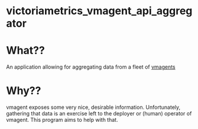 # victoriametrics_vmagent_api_aggregator

# What??
An application allowing for aggregating data from a fleet of [vmagents](https://docs.victoriametrics.com/vmagent/)

# Why??
vmagent exposes some very nice, desirable information. Unfortunately, gathering that data is an exercise left to the
deployer or (human) operator of vmagent. This program aims to help with that.

